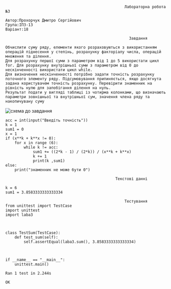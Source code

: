 
~~~~
                                                    Лабораторна робота №3     

Автор:Прохорчук Дмитро Сергійович
Група:ІПЗ-13
Варіант:18
~~~~
                                                          Завдання
~~~~
Обчислити суму ряду, елементи якого розраховуються з використанням операцій піднесення у степінь, розрахунку факторіалу числа, операцій множення та ділення. 
Для розрахунку першої суми з параметром від 1 до 5 використати цикл for. Для розрахунку внутрішньої суми з параметром від 0 до нескінченності використати цикл while.
Для визначення нескінченності потрібно задати точність розрахунку поточного элементу ряду. Підсумовування припиняється, якщо досягнута задана користувачем точність розрахунку. Перевірити знаменник на рівність нулю для запобігання ділення на нуль.
Результат подати у вигляді таблиці із чотирма колонками, що визначають параметри зовнішньої та внутрішньої сум, значення члена ряду та накопичувану суму 
~~~~                                                                                



![схема  до завдання](https://i.imgur.com/OATwq4N.png)

~~~~
acc = int(input("Введіть точність"))
k = 1
sum1 = 0
x = 1
if (x**k + k**x != 0):
    for x in range (6):
        while k != acc:
            sum1 += ((2*k - 1) / (2*k)) / (x**k + k**x)
            k += 1
            print(k ,sum1)
else:
    print("знаменник не може бути 0")
~~~~    

                                                    Текстові данні                                                    
~~~~
k = 6
sum1 = 3.8583333333333334   

                                                    Тестування 
from unittest import TestCase
import unittest
import laba3



class TestSum(TestCase):
    def test_sum(self):
        self.assertEqual(laba3.sum(), 3.8583333333333334)



if __name__ == "__main__":
    unittest.main()

Ran 1 test in 2.244s

OK

